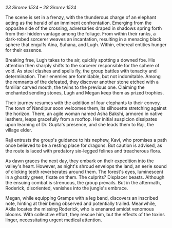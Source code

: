 *23 Sirorev 1524 – 28 Sirorev 1524*

The scene is set in a frenzy, with the thunderous charge of an elephant acting as the herald of an imminent confrontation. Emerging from the opposite side of the crossing, adversaries draped in shadows spring forth from their hidden vantage among the foliage. From within their ranks, a dark-robed sorcerer weaves an incantation, resulting in a menacing black sphere that engulfs Aina, Suhana, and Lugh. Within, ethereal entities hunger for their essence.

Breaking free, Lugh takes to the air, quickly spotting a downed foe. His attention then sharply shifts to the sorcerer responsible for the sphere of void. As steel clashes and spells fly, the group battles with tenacity and determination. Their enemies are formidable, but not indomitable. Among the remnants of the defeated, they discover another stone etched with a familiar carved mouth, the twins to the previous one. Claiming the enchanted sending stones, Lugh and Megan keep them as prized trophies.

Their journey resumes with the addition of four elephants to their convoy. The town of Nandipur soon welcomes them, its silhouette stretching against the horizon. There, an agile woman named Asha Bakshi, armored in native leathers, leaps gracefully from a rooftop. Her initial suspicion dissipates upon learning of Dr. Gupta's presence, and she leads them to Raji, the village elder.

Raji entrusts the group's guidance to his nephew, Kavi, who promises a path once believed to be a resting place for dragons. But caution is advised, as the route is laced with predatory six-legged felines and treacherous flora.

As dawn graces the next day, they embark on their expedition into the valley's heart. However, as night's shroud envelops the land, an eerie sound of clicking teeth reverberates around them. The forest's eyes, luminescent in a ghostly green, fixate on them. The culprits? Displacer beasts. Although the ensuing combat is strenuous, the group prevails. But in the aftermath, Roderick, disoriented, vanishes into the jungle's embrace.

Megan, while equipping Gramps with a leg band, discovers an inscribed note, hinting at their being observed and potentially trailed. Meanwhile, Akila locates the missing Roderick, who is ensnared amidst venomous blooms. With collective effort, they rescue him, but the effects of the toxins linger, necessitating urgent medical attention.
